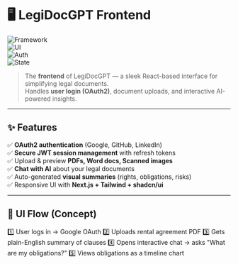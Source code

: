 # 🖥️ LegiDocGPT Frontend  
![Framework](https://img.shields.io/badge/Framework-Next.js%2014-black)  
![UI](https://img.shields.io/badge/UI-shadcn%2Fui%20%7C%20TailwindCSS-pink)  
![Auth](https://img.shields.io/badge/Auth-OAuth2%20%7C%20JWT-blue)  
![State](https://img.shields.io/badge/State-Jotai%20%7C%20React%20Query-orange)  

> The **frontend** of LegiDocGPT — a sleek React-based interface for simplifying legal documents.  
> Handles **user login (OAuth2)**, document uploads, and interactive AI-powered insights.  

---

## ✨ Features  
✅ **OAuth2 authentication** (Google, GitHub, LinkedIn)  
✅ **Secure JWT session management** with refresh tokens  
✅ Upload & preview **PDFs, Word docs, Scanned images**  
✅ **Chat with AI** about your legal documents  
✅ Auto-generated **visual summaries** (rights, obligations, risks)  
✅ Responsive UI with **Next.js + Tailwind + shadcn/ui**  

---

## 📸 UI Flow (Concept)  
1️⃣ User logs in → Google OAuth
2️⃣ Uploads rental agreement PDF
3️⃣ Gets plain-English summary of clauses
4️⃣ Opens interactive chat → asks "What are my obligations?"
5️⃣ Views obligations as a timeline chart
